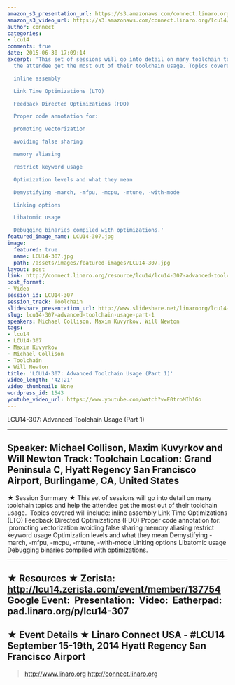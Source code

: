 ```yaml
---
amazon_s3_presentation_url: https://s3.amazonaws.com/connect.linaro.org/hkg15/Videos/09-17-Wednesday/LCU14-307.pdf
amazon_s3_video_url: https://s3.amazonaws.com/connect.linaro.org/lcu14/videos/09-17-Wednesday/LCU14-307-+Advanced+Toolchain+Usage+-+Part+1.mp4
author: connect
categories:
- lcu14
comments: true
date: 2015-06-30 17:09:14
excerpt: 'This set of sessions will go into detail on many toolchain topics and help
  the attendee get the most out of their toolchain usage. Topics covered will include:

  inline assembly

  Link Time Optimizations (LTO)

  Feedback Directed Optimizations (FDO)

  Proper code annotation for:

  promoting vectorization

  avoiding false sharing

  memory aliasing

  restrict keyword usage

  Optimization levels and what they mean

  Demystifying -march, -mfpu, -mcpu, -mtune, -with-mode

  Linking options

  Libatomic usage

  Debugging binaries compiled with optimizations.'
featured_image_name: LCU14-307.jpg
image:
  featured: true
  name: LCU14-307.jpg
  path: /assets/images/featured-images/LCU14-307.jpg
layout: post
link: http://connect.linaro.org/resource/lcu14/lcu14-307-advanced-toolchain-usage-part-1/
post_format:
- Video
session_id: LCU14-307
session_track: Toolchain
slideshare_presentation_url: http://www.slideshare.net/linaroorg/lcu14-307-advanced-toolchain-usage-parts-12
slug: lcu14-307-advanced-toolchain-usage-part-1
speakers: Michael Collison, Maxim Kuvyrkov, Will Newton
tags:
- lcu14
- LCU14-307
- Maxim Kuvyrkov
- Michael Collison
- Toolchain
- Will Newton
title: 'LCU14-307: Advanced Toolchain Usage (Part 1)'
video_length: '42:21'
video_thumbnail: None
wordpress_id: 1543
youtube_video_url: https://www.youtube.com/watch?v=E0troMIh1Go
---
```


LCU14-307: Advanced Toolchain Usage (Part 1)

---------------------------------------------------

Speaker: Michael Collison, Maxim Kuvyrkov and Will Newton
Track: Toolchain
Location: Grand Peninsula C, Hyatt Regency San Francisco Airport, Burlingame, CA, United States
---------------------------------------------------

★ Session Summary ★
This set of sessions will go into detail on many toolchain topics and help the attendee get the most out of their toolchain usage.  Topics covered will include:
inline assembly
Link Time Optimizations (LTO)
Feedback Directed Optimizations (FDO)
Proper code annotation for:
 promoting vectorization
avoiding false sharing
memory aliasing
restrict keyword usage
Optimization levels and what they mean
Demystifying -march, -mfpu, -mcpu, -mtune, -with-mode
Linking options
Libatomic usage
Debugging binaries compiled with optimizations.

---------------------------------------------------

★ Resources ★
Zerista: http://lcu14.zerista.com/event/member/137754
Google Event: 
Presentation: 
Video: 
Eatherpad: pad.linaro.org/p/lcu14-307
---------------------------------------------------

★ Event Details ★
Linaro Connect USA - #LCU14
September 15-19th, 2014
Hyatt Regency San Francisco Airport
---------------------------------------------------

> http://www.linaro.org
> http://connect.linaro.org